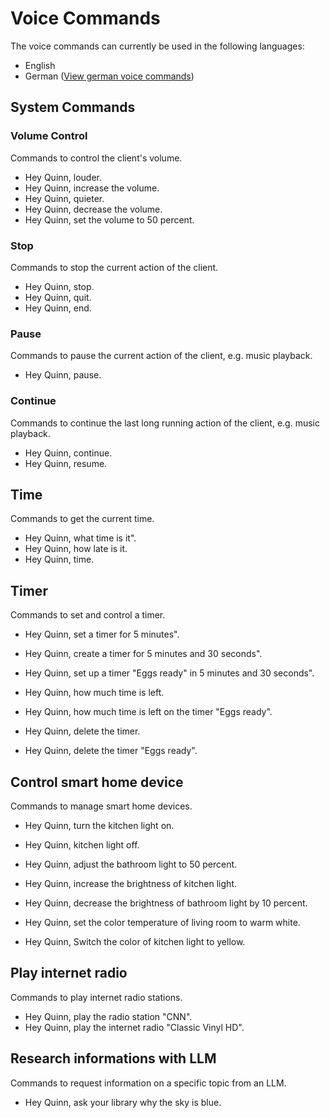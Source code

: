 # Voice Commands

The voice commands can currently be used in the following languages:

- English
- German ([View german voice commands](voice-commands.de.md))

## System Commands

### Volume Control

Commands to control the client's volume.

- Hey Quinn, louder.
- Hey Quinn, increase the volume.
- Hey Quinn, quieter.
- Hey Quinn, decrease the volume.
- Hey Quinn, set the volume to 50 percent.

### Stop

Commands to stop the current action of the client.

- Hey Quinn, stop.
- Hey Quinn, quit.
- Hey Quinn, end.

### Pause

Commands to pause the current action of the client, e.g. music playback.

- Hey Quinn, pause.

### Continue

Commands to continue the last long running action of the client, e.g. music playback.

- Hey Quinn, continue.
- Hey Quinn, resume.

## Time

Commands to get the current time.

- Hey Quinn, what time is it".
- Hey Quinn, how late is it.
- Hey Quinn, time.

## Timer

Commands to set and control a timer.

- Hey Quinn, set a timer for 5 minutes".
- Hey Quinn, create a timer for 5 minutes and 30 seconds".
- Hey Quinn, set up a timer "Eggs ready" in 5 minutes and 30 seconds".

- Hey Quinn, how much time is left.
- Hey Quinn, how much time is left on the timer "Eggs ready".
 
- Hey Quinn, delete the timer.
- Hey Quinn, delete the timer "Eggs ready".

## Control smart home device
Commands to manage smart home devices.

- Hey Quinn, turn the kitchen light on.
- Hey Quinn, kitchen light off.
  
- Hey Quinn, adjust the bathroom light to 50 percent.
- Hey Quinn, increase the brightness of kitchen light.
- Hey Quinn, decrease the brightness of bathroom light by 10 percent.

- Hey Quinn, set the color temperature of living room to warm white.
- Hey Quinn, Switch the color of kitchen light to yellow.

## Play internet radio
Commands to play internet radio stations.

- Hey Quinn, play the radio station "CNN".
- Hey Quinn, play the internet radio "Classic Vinyl HD".

## Research informations with LLM
Commands to request information on a specific topic from an LLM.

- Hey Quinn, ask your library why the sky is blue.